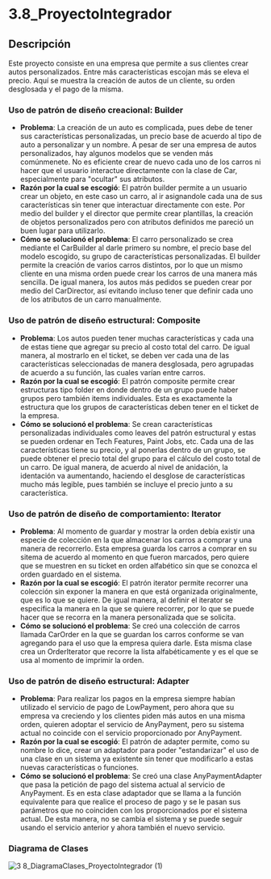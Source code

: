# 3.8_ProyectoIntegrador

## Descripción
Este proyecto consiste en una empresa que permite a sus clientes crear autos personalizados. Entre más características escojan más se eleva el precio. Aquí se muestra la creación de autos de un cliente, su orden desglosada y el pago de la misma.

### Uso de patrón de diseño creacional: Builder
- __Problema__: La creación de un auto es complicada, pues debe de tener sus características personalizadas, un precio base de acuerdo al tipo de auto a personalizar y un nombre. A pesar de ser una empresa de autos personalizados, hay algunos modelos que se venden más comúnmenete. No es eficiente crear de nuevo cada uno de los carros ni hacer que el usuario interactue directamente con la clase de Car, especialmente para "ocultar" sus atributos.
- __Razón por la cual se escogió__: El patrón builder permite a un usuario crear un objeto, en este caso un carro, al ir asignandole cada una de sus características sin tener que interactuar directamente con este. Por medio del builder y el director que permite crear plantillas, la creación de objetos personalizados pero con atributos definidos me pareció un buen lugar para utilizarlo.
- __Cómo se solucionó el problema__: El carro personalizado se crea mediante el CarBuilder al darle primero su nombre, el precio base del modelo escogido, su grupo de características personalizadas. El builder permite la creación de varios carros distintos, por lo que un mismo cliente en una misma orden puede crear los carros de una manera más sencilla. De igual manera, los autos más pedidos se pueden crear por medio del CarDirector, así evitando incluso tener que definir cada uno de los atributos de un carro manualmente.

### Uso de patrón de diseño estructural: Composite
- __Problema__: Los autos pueden tener muchas características y cada una de estas tiene que agregar su precio al costo total del carro. De igual manera, al mostrarlo en el ticket, se deben ver cada una de las características seleccionadas de manera desglosada, pero agrupadas de acuerdo a su función, las cuales varían entre carros.
- __Razón por la cual se escogió__: El patrón composite permite crear estructuras tipo folder en donde dentro de un grupo puede haber grupos pero también items individuales. Esta es exactamente la estructura que los grupos de características deben tener en el ticket de la empresa.
- __Cómo se solucionó el problema__: Se crean características personalizadas individuales como leaves del patrón estructural y estas se pueden ordenar en Tech Features, Paint Jobs, etc. Cada una de las características tiene su precio, y al ponerlas dentro de un grupo, se puede obtener el precio total del grupo para el cálculo del costo total de un carro. De igual manera, de acuerdo al nivel de anidación, la identación va aumentando, haciendo el desglose de características mucho más legible, pues también se incluye el precio junto a su característica.

### Uso de patrón de diseño de comportamiento: Iterator
- __Problema__: Al momento de guardar y mostrar la orden debía existir una especie de colección en la que almacenar los carros a comprar y una manera de recorrerlo. Esta empresa guarda los carros a comprar en su sitema de acuerdo al momento en que fueron marcados, pero quiere que se muestren en su ticket en orden alfabético sin que se conozca el orden guardado en el sistema.
- __Razón por la cual se escogió__: El patrón iterator permite recorrer una colección sin exponer la manera en que está organizada originalmente, que es lo que se quiere. De igual manera, al definir el iterator se especifica la manera en la que se quiere recorrer, por lo que se puede hacer que se recorra en la manera personalizada que se solicita.
- __Cómo se solucionó el problema__: Se creó una colección de carros llamada CarOrder en la que se guardan los carros conforme se van agregando para el uso que la empresa quiera darle. Esta misma clase crea un OrderIterator que recorre la lista alfabéticamente y es el que se usa al momento de imprimir la orden.

### Uso de patrón de diseño estructural: Adapter
- __Problema__: Para realizar los pagos en la empresa siempre habían utilizado el servicio de pago de LowPayment, pero ahora que su empresa va creciendo y los clientes piden más autos en una misma orden, quieren adoptar el servicio de AnyPayment, pero su sistema actual no coincide con el servicio proporcionado por AnyPayment.
- __Razón por la cual se escogió__: El patrón de adapter permite, como su nombre lo dice, crear un adaptador para poder "estandarizar" el uso de una clase en un sistema ya existente sin tener que modificarlo a estas nuevas características o funciones.
- __Cómo se solucionó el problema__: Se creó una clase AnyPaymentAdapter que pasa la petición de pago del sistema actual al servicio de AnyPayment. Es en esta clase adaptador que se llama a la función equivalente para que realice el proceso de pago y se le pasan sus parámetros que no coinciden con los proporcionados por el sistema actual. De esta manera, no se cambia el sistema y se puede seguir usando el servicio anterior y ahora también el nuevo servicio.

### Diagrama de Clases
![3 8_DiagramaClases_ProyectoIntegrador (1)](https://github.com/user-attachments/assets/0ccb6afc-28ea-4c03-9a14-db5a0bd0303b)



